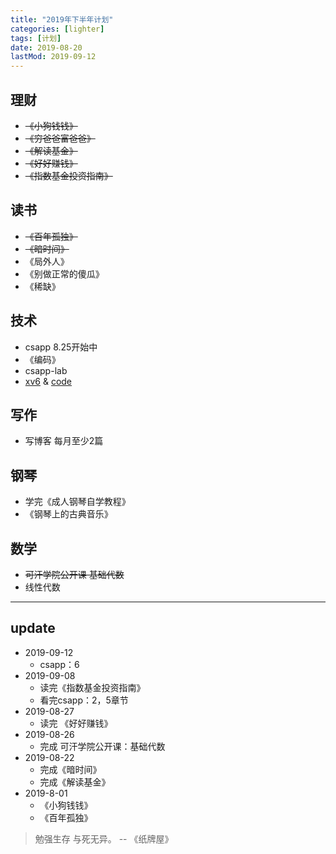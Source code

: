 ```yaml
---
title: "2019年下半年计划"
categories: [lighter]
tags: [计划]
date: 2019-08-20
lastMod: 2019-09-12
---
```


## 理财
- ~~《小狗钱钱》~~
- ~~《穷爸爸富爸爸》~~
- ~~《解读基金》~~
- ~~《好好赚钱》~~
- ~~《指数基金投资指南》~~

## 读书
- ~~《百年孤独》~~
- ~~《暗时间》~~
- 《局外人》
- 《别做正常的傻瓜》
- 《稀缺》

## 技术
- csapp 8.25开始中
- 《编码》
- csapp-lab
- [xv6](https://github.com/ranxian/xv6-chinese) & [code](https://github.com/HeisenbergV/xv6)

## 写作
- 写博客 每月至少2篇

## 钢琴
- 学完《成人钢琴自学教程》
- 《钢琴上的古典音乐》

## 数学
- ~~可汗学院公开课 基础代数~~
- 线性代数

---
## update
- 2019-09-12
  - csapp：6
- 2019-09-08
  - 读完《指数基金投资指南》
  - 看完csapp：2，5章节
- 2019-08-27
  - 读完 《好好赚钱》
- 2019-08-26
  - 完成 可汗学院公开课：基础代数
- 2019-08-22
    - 完成《暗时间》
    - 完成《解读基金》
- 2019-8-01
    - 《小狗钱钱》
    - 《百年孤独》

> 勉强生存 与死无异。 -- 《纸牌屋》

